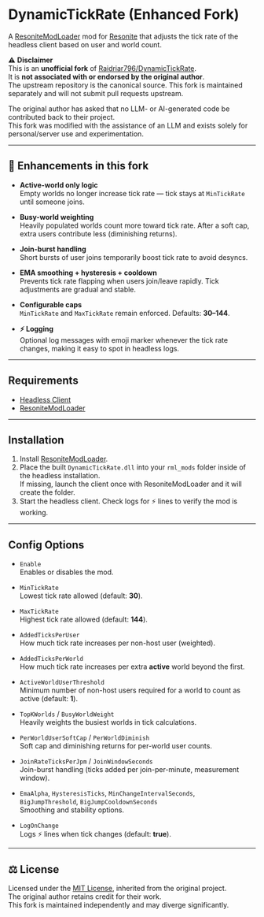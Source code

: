 # DynamicTickRate (Enhanced Fork)

A [ResoniteModLoader](https://github.com/resonite-modding-group/ResoniteModLoader) mod for [Resonite](https://resonite.com/) that adjusts the tick rate of the headless client based on user and world count.

⚠️ **Disclaimer**  
This is an **unofficial fork** of [Raidriar796/DynamicTickRate](https://github.com/Raidriar796/DynamicTickRate).  
It is **not associated with or endorsed by the original author**.  
The upstream repository is the canonical source. This fork is maintained separately and will not submit pull requests upstream.  

The original author has asked that no LLM- or AI-generated code be contributed back to their project.  
This fork was modified with the assistance of an LLM and exists solely for personal/server use and experimentation.  

---

## 🚀 Enhancements in this fork

- **Active-world only logic**  
  Empty worlds no longer increase tick rate — tick stays at `MinTickRate` until someone joins.

- **Busy-world weighting**  
  Heavily populated worlds count more toward tick rate. After a soft cap, extra users contribute less (diminishing returns).

- **Join-burst handling**  
  Short bursts of user joins temporarily boost tick rate to avoid desyncs.

- **EMA smoothing + hysteresis + cooldown**  
  Prevents tick rate flapping when users join/leave rapidly. Tick adjustments are gradual and stable.

- **Configurable caps**  
  `MinTickRate` and `MaxTickRate` remain enforced. Defaults: **30–144**.

- **⚡ Logging**  
  Optional log messages with emoji marker whenever the tick rate changes, making it easy to spot in headless logs.

---

## Requirements
- [Headless Client](https://wiki.resonite.com/Headless_Server_Software)
- [ResoniteModLoader](https://github.com/resonite-modding-group/ResoniteModLoader)

---

## Installation
1. Install [ResoniteModLoader](https://github.com/resonite-modding-group/ResoniteModLoader).
2. Place the built `DynamicTickRate.dll` into your `rml_mods` folder inside of the headless installation.  
   If missing, launch the client once with ResoniteModLoader and it will create the folder.
3. Start the headless client. Check logs for ⚡ lines to verify the mod is working.

---

## Config Options

- `Enable`  
  Enables or disables the mod.

- `MinTickRate`  
  Lowest tick rate allowed (default: **30**).

- `MaxTickRate`  
  Highest tick rate allowed (default: **144**).

- `AddedTicksPerUser`  
  How much tick rate increases per non-host user (weighted).

- `AddedTicksPerWorld`  
  How much tick rate increases per extra **active** world beyond the first.

- `ActiveWorldUserThreshold`  
  Minimum number of non-host users required for a world to count as active (default: **1**).

- `TopKWorlds` / `BusyWorldWeight`  
  Heavily weights the busiest worlds in tick calculations.

- `PerWorldUserSoftCap` / `PerWorldDiminish`  
  Soft cap and diminishing returns for per-world user counts.

- `JoinRateTicksPerJpm` / `JoinWindowSeconds`  
  Join-burst handling (ticks added per join-per-minute, measurement window).

- `EmaAlpha`, `HysteresisTicks`, `MinChangeIntervalSeconds`,  
  `BigJumpThreshold`, `BigJumpCooldownSeconds`  
  Smoothing and stability options.

- `LogOnChange`  
  Logs ⚡ lines when tick changes (default: **true**).

---

## ⚖️ License
Licensed under the [MIT License](./LICENSE), inherited from the original project.  
The original author retains credit for their work.  
This fork is maintained independently and may diverge significantly.
